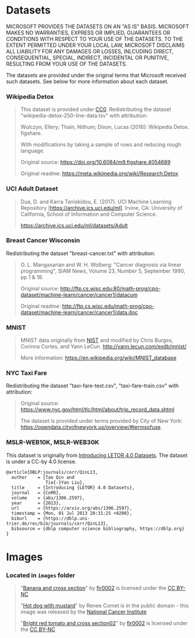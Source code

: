 # Datasets

MICROSOFT PROVIDES THE DATASETS ON AN "AS IS" BASIS. MICROSOFT MAKES NO WARRANTIES, EXPRESS OR IMPLIED, GUARANTEES OR CONDITIONS WITH RESPECT TO YOUR USE OF THE DATASETS. TO THE EXTENT PERMITTED UNDER YOUR LOCAL LAW, MICROSOFT DISCLAIMS ALL LIABILITY FOR ANY DAMAGES OR LOSSES, INLCUDING DIRECT, CONSEQUENTIAL, SPECIAL, INDIRECT, INCIDENTAL OR PUNITIVE, RESULTING FROM YOUR USE OF THE DATASETS.

The datasets are provided under the original terms that Microsoft received such datasets. See below for more information about each dataset.

### Wikipedia Detox

>This dataset is provided under [CC0](https://creativecommons.org/share-your-work/public-domain/cc0/). Redistributing the dataset "wikipedia-detox-250-line-data.tsv" with attribution:
>
> Wulczyn, Ellery; Thain, Nithum; Dixon, Lucas (2016): Wikipedia Detox. figshare.
>
>With modifications by taking a sample of rows and reducing rough language.
>
>Original source: https://doi.org/10.6084/m9.figshare.4054689
>
>Original readme: https://meta.wikimedia.org/wiki/Research:Detox

### UCI Adult Dataset 

>Dua, D. and Karra Taniskidou, E. (2017). UCI Machine Learning Repository [https://archive.ics.uci.edu/ml]. Irvine, CA: University of California, School of Information and Computer Science.
>
>https://archive.ics.uci.edu/ml/datasets/Adult

### Breast Cancer Wisconsin

Redistributing the dataset "breast-cancer.txt" with attribution:

> O. L. Mangasarian and W. H. Wolberg: "Cancer diagnosis via linear programming", SIAM News, Volume 23, Number 5, September 1990, pp 1 & 18.
>
>  Original source: http://ftp.cs.wisc.edu:80/math-prog/cpo-dataset/machine-learn/cancer/cancer1/datacum
>
>  Original readme: http://ftp.cs.wisc.edu/math-prog/cpo-dataset/machine-learn/cancer/cancer1/data.doc

### MNIST

> MNIST data originally from [NIST](https://www.nist.gov) and modified by Chris Burges, Corinna Cortes, and Yann LeCun. http://yann.lecun.com/exdb/mnist/
>
> More information: https://en.wikipedia.org/wiki/MNIST_database 

### NYC Taxi Fare

Redistributing the dataset "taxi-fare-test.csv", "taxi-fare-train.csv" with attribution:

> Original source: https://www.nyc.gov/html/tlc/html/about/trip_record_data.shtml
> 
> The dataset is provided under terms provided by City of New York: https://opendata.cityofnewyork.us/overview/#termsofuse.

### MSLR-WEB10K, MSLR-WEB30K

This dataset is originally from [Introducing LETOR 4.0 Datasets](https://arxiv.org/abs/1306.2597).
The dataset is under a CC-by 4.0 license.
```
@article{DBLP:journals/corr/QinL13,
  author    = {Tao Qin and 
               Tie{-}Yan Liu},
  title     = {Introducing {LETOR} 4.0 Datasets},
  journal   = {CoRR},
  volume    = {abs/1306.2597},
  year      = {2013},
  url       = {https://arxiv.org/abs/1306.2597},
  timestamp = {Mon, 01 Jul 2013 20:31:25 +0200},
  biburl    = {https://dblp.uni-trier.de/rec/bib/journals/corr/QinL13},
  bibsource = {dblp computer science bibliography, https://dblp.org}
}
```

# Images

### Located in `images` folder

> "[Banana and cross section](https://commons.wikimedia.org/wiki/File:Banana_and_cross_section.jpg)" by [fir0002](https://en.wikipedia.org/wiki/User:Fir0002) is licensed under the [CC BY-NC](https://creativecommons.org/licenses/by/2.0/)
>
> "[Hot dog with mustard](https://visualsonline.cancer.gov/details.cfm?imageid=2669)" by Renee Comet is in the public domain - this image was released by the [National Cancer Institute](https://visualsonline.cancer.gov/details.cfm?imageid=2669)
>
> "[Bright red tomato and cross section02](https://upload.wikimedia.org/wikipedia/commons/8/88/Bright_red_tomato_and_cross_section02.jpg)" by [fir0002](https://en.wikipedia.org/wiki/User:Fir0002) is licensed under the [CC BY-NC](https://creativecommons.org/licenses/by/2.0/)

